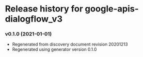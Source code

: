 # Release history for google-apis-dialogflow_v3

### v0.1.0 (2021-01-01)

* Regenerated from discovery document revision 20201213
* Regenerated using generator version 0.1.0

